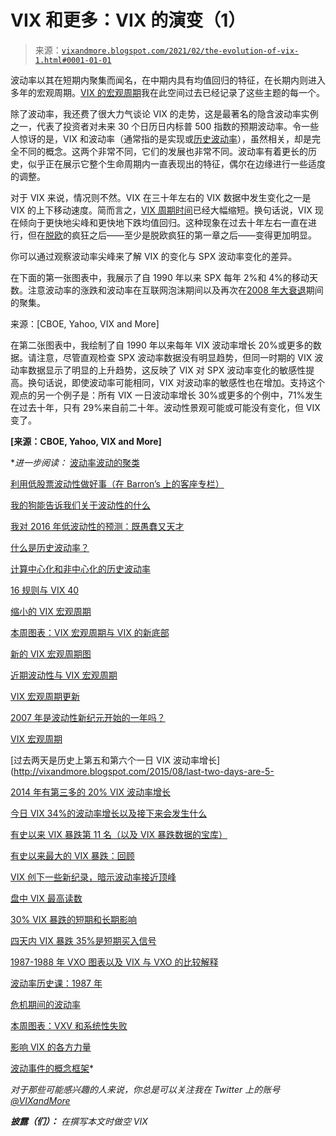 <!--yml

类别：未分类

日期：2024-05-18 16:06:22

-->

# VIX 和更多：VIX 的演变（1）

> 来源：[`vixandmore.blogspot.com/2021/02/the-evolution-of-vix-1.html#0001-01-01`](http://vixandmore.blogspot.com/2021/02/the-evolution-of-vix-1.html#0001-01-01)

波动率以其在短期内聚集而闻名，在中期内具有均值回归的特征，在长期内则进入多年的宏观周期。[VIX 的宏观周期](http://vixandmore.blogspot.com/search/label/VIX%20macro%20cycles)我在此空间过去已经记录了这些主题的每一个。

除了波动率，我还费了很大力气谈论 VIX 的走势，这是最著名的隐含波动率实例之一，代表了投资者对未来 30 个日历日内标普 500 指数的预期波动率。令一些人惊讶的是，VIX 和波动率（通常指的是实现或[历史波动率](http://vixandmore.blogspot.com/search/label/historical%20volatility)），虽然相关，却是完全不同的概念。这两个非常不同，它们的发展也非常不同。波动率有着更长的历史，似乎正在展示它整个生命周期内一直表现出的特征，偶尔在边缘进行一些适度的调整。

对于 VIX 来说，情况则不然。VIX 在三十年左右的 VIX 数据中发生变化之一是 VIX 的上下移动速度。简而言之，[VIX 周期时间](http://vixandmore.blogspot.com/search/label/VIX%20cycle%20times)已经大幅缩短。换句话说，VIX 现在倾向于更快地尖峰和更快地下跌均值回归。这种现象在过去十年左右一直在进行，但在[脱欧](http://vixandmore.blogspot.com/search/label/Brexit)的疯狂之后——至少是脱欧疯狂的第一章之后——变得更加明显。

你可以通过观察波动率尖峰来了解 VIX 的变化与 SPX 波动率变化的差异。

在下面的第一张图表中，我展示了自 1990 年以来 SPX 每年 2%和 4%的移动天数。注意波动率的涨跌和波动率在互联网泡沫期间以及再次在[2008 年大衰退](http://vixandmore.blogspot.com/search/label/2008)期间的聚集。

来源：[CBOE, Yahoo, VIX and More]

在第二张图表中，我绘制了自 1990 年以来每年 VIX 波动率增长 20%或更多的数据。请注意，尽管直观检查 SPX 波动率数据没有明显趋势，但同一时期的 VIX 波动率数据显示了明显的上升趋势，这反映了 VIX 对 SPX 波动率变化的敏感性提高。换句话说，即使波动率可能相同，VIX 对波动率的敏感性也在增加。支持这个观点的另一个例子是：所有 VIX 一日波动率增长 30%或更多的个例中，71%发生在过去十年，只有 29%来自前二十年。波动性景观可能或可能没有变化，但 VIX 变了。

**[来源：CBOE, Yahoo, VIX and More]**

**进一步阅读：* [波动率波动的聚类](http://vixandmore.blogspot.com/2017/02/clustering-of-volatility-spikes.html)

[利用低股票波动性做好事（在 Barron’s 上的客座专栏）](http://vixandmore.blogspot.com/2017/02/putting-low-stock-volatility-to-good.html)

[我的狗能告诉我们关于波动性的什么](http://vixandmore.blogspot.com/2007/01/what-my-dog-can-tell-us-about_947.html)

[我对 2016 年低波动性的预测：既愚蠢又天才](http://vixandmore.blogspot.com/2016/12/my-low-volatility-prediction-for-2016.html)

[什么是历史波动率？](http://vixandmore.blogspot.com/2009/12/what-is-historical-volatility.html)

[计算中心化和非中心化的历史波动率](http://vixandmore.blogspot.com/2009/12/calculating-centered-and-non-centered.html)

[16 规则与 VIX 40](http://vixandmore.blogspot.com/2010/05/rule-of-16-and-vix-of-40.html)

[缩小的 VIX 宏观周期](http://vixandmore.blogspot.com/2011/10/shrinking-vix-macro-cycles.html)

[本周图表：VIX 宏观周期与 VIX 的新底部](http://vixandmore.blogspot.com/2009/09/vix-macro-cycles-and-new-floor-in-vix.html)

[新的 VIX 宏观周期图](http://vixandmore.blogspot.com/2009/04/new-vix-macro-cycle-picture.html)

[近期波动性与 VIX 宏观周期](http://vixandmore.blogspot.com/2008/10/recent-volatility-and-vix-macro-cycles.html)

[VIX 宏观周期更新](http://vixandmore.blogspot.com/2008/03/vix-macro-cycle-update.html)

[2007 年是波动性新纪元开始的一年吗？](http://vixandmore.blogspot.com/2007/12/was-2007-beginning-of-new-era-in.html)

[VIX 宏观周期](http://vixandmore.blogspot.com/2007/09/vix-macro-cycles.html)

[过去两天是历史上第五和第六个一日 VIX 波动率增长](http://vixandmore.blogspot.com/2015/08/last-two-days-are-5-

[2014 年有第三多的 20% VIX 波动率增长](http://vixandmore.blogspot.com/2015/01/2014-had-third-highest-number-of-20-vix.html)

[今日 VIX 34%的波动率增长以及接下来会发生什么](http://vixandmore.blogspot.com/2015/06/todays-34-vix-spike-and-what-to-expect.html)

[有史以来 VIX 暴跌第 11 名（以及 VIX 暴跌数据的宝库）](http://vixandmore.blogspot.com/2013/02/all-time-vix-spike-11-and-treasure.html)

[有史以来最大的 VIX 暴跌：回顾](http://vixandmore.blogspot.com/2012/02/biggest-vix-spike-ever-retrospective.html)

[VIX 创下一些新纪录，暗示波动率接近顶峰](http://vixandmore.blogspot.com/2011/08/vix-sets-some-new-records-suggesting.html)

[盘中 VIX 最高读数](http://vixandmore.blogspot.com/2010/06/highest-intraday-vix-readings.html)

[30% VIX 暴跌的短期和长期影响](http://vixandmore.blogspot.com/2010/04/short-term-and-long-term-implications.html)

[四天内 VIX 暴跌 35%是短期买入信号](http://vixandmore.blogspot.com/2009/10/vix-spike-of-35-in-four-days-is-short.html)

[1987-1988 年 VXO 图表以及 VIX 与 VXO 的比较解释](http://vixandmore.blogspot.com/2008/10/vxo-chart-from-1987-1988-and.html)

[波动率历史课：1987 年](http://vixandmore.blogspot.com/2008/03/volatility-history-lesson-1987.html)

[危机期间的波动率](http://vixandmore.blogspot.com/2012/12/volatility-during-crises.html)

[本周图表：VXV 和系统性失败](http://vixandmore.blogspot.com/2009/04/chart-of-week-vxv-and-systemic-failure.html)

[影响 VIX 的各方力量](http://vixandmore.blogspot.com/2009/07/forces-acting-on-vix.html)

[波动事件的概念框架](http://vixandmore.blogspot.com/2008/10/conceptual-framework-for-volatility.html)*

*对于那些可能感兴趣的人来说，你总是可以关注我在 Twitter 上的账号 [@VIXandMore](https://twitter.com/VIXandMore)*

****披露（们）：*** *在撰写本文时做空 VIX**
